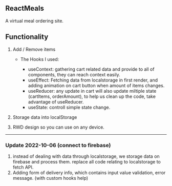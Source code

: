 ## ReactMeals

A virtual meal ordering site.

## Functionality

1. Add / Remove items

   - The Hooks I used:

     - useContext: gathering cart related data and provide to all of components, they can reach context easily.
     - useEffect: Fetching data from localstorage in first render, and adding animation on cart button when amount of items changes.
     - useReducer: any update in cart will also update miltiple state (cartItems, orderAmount), to help us clean up the code, take advantage of useReducer.
     - useState: controll simple state change.

2. Storage data into localStorage
3. RWD design so you can use on any device.

---

### Update 2022-10-06 (connect to firebase)

1. instead of dealing with data through localstorage, we storage data on firebase and process them.
   replace all code relating to localstorage to fetch API.
2. Adding form of delivery info, which contains input value validation, error message. (with custom hooks help)
